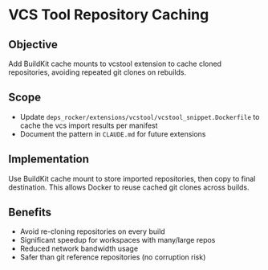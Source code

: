 # VCS Tool Repository Caching

## Objective
Add BuildKit cache mounts to vcstool extension to cache cloned repositories, avoiding repeated git clones on rebuilds.

## Scope
- Update `deps_rocker/extensions/vcstool/vcstool_snippet.Dockerfile` to cache the vcs import results per manifest
- Document the pattern in `CLAUDE.md` for future extensions

## Implementation
Use BuildKit cache mount to store imported repositories, then copy to final destination. This allows Docker to reuse cached git clones across builds.

## Benefits
- Avoid re-cloning repositories on every build
- Significant speedup for workspaces with many/large repos
- Reduced network bandwidth usage
- Safer than git reference repositories (no corruption risk)
